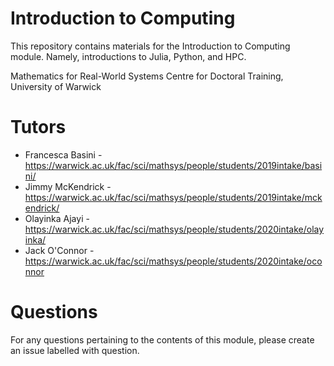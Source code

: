 # Introduction to Computing
This repository contains materials for the Introduction to Computing module. Namely, introductions to Julia, Python, and HPC.

Mathematics for Real-World Systems Centre for Doctoral Training, University of Warwick

# Tutors
- Francesca Basini - https://warwick.ac.uk/fac/sci/mathsys/people/students/2019intake/basini/
- Jimmy McKendrick - https://warwick.ac.uk/fac/sci/mathsys/people/students/2019intake/mckendrick/
- Olayinka Ajayi - https://warwick.ac.uk/fac/sci/mathsys/people/students/2020intake/olayinka/
- Jack O'Connor - https://warwick.ac.uk/fac/sci/mathsys/people/students/2020intake/oconnor
# Questions
For any questions pertaining to the contents of this module, please create an issue labelled with question.
